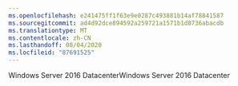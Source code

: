 ```yaml
---
ms.openlocfilehash: e241475ff1f63e9e0287c493881b14af78841587
ms.sourcegitcommit: ad4d92dce894592a259721a1571b1d8736abacdb
ms.translationtype: MT
ms.contentlocale: zh-CN
ms.lasthandoff: 08/04/2020
ms.locfileid: "87691525"
---
```

<span data-ttu-id="172fa-101">Windows Server 2016 Datacenter</span><span class="sxs-lookup"><span data-stu-id="172fa-101">Windows Server 2016 Datacenter</span></span>
